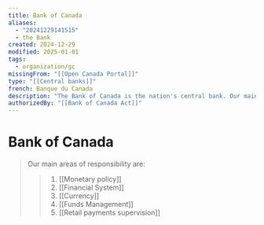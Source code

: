 ```yaml
---
title: Bank of Canada
aliases:
  - "20241229141515"
  - the Bank
created: 2024-12-29
modified: 2025-01-01
tags:
  - organization/gc
missingFrom: "[[Open Canada Portal]]"
type: "[[Central banks]]"
french: Banque du Canada
description: "The Bank of Canada is the nation's central bank. Our main role is “to promote the economic and financial welfare of Canada,” as defined in the Bank of Canada Act."
authorizedBy: "[[Bank of Canada Act]]"
---
```

# Bank of Canada
> Our main areas of responsibility are:
>> 1. [[Monetary policy]]
>> 2. [[Financial System]]
>> 3. [[Currency]]
>> 4. [[Funds Management]]
>> 5. [[Retail payments supervision]]

